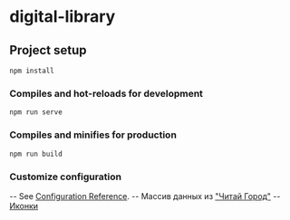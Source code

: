 # digital-library

## Project setup

```
npm install
```

### Compiles and hot-reloads for development

```
npm run serve
```

### Compiles and minifies for production

```
npm run build
```

### Customize configuration

-- See [Configuration Reference](https://cli.vuejs.org/config/).
-- Массив данных из ["Читай Город"](https://www.chitai-gorod.ru/)
-- [Иконки](https://www.flaticon.com/)
